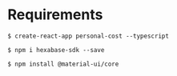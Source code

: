 # Requirements

```
$ create-react-app personal-cost --typescript

```

```
$ npm i hexabase-sdk --save
```

```
$ npm install @material-ui/core
```